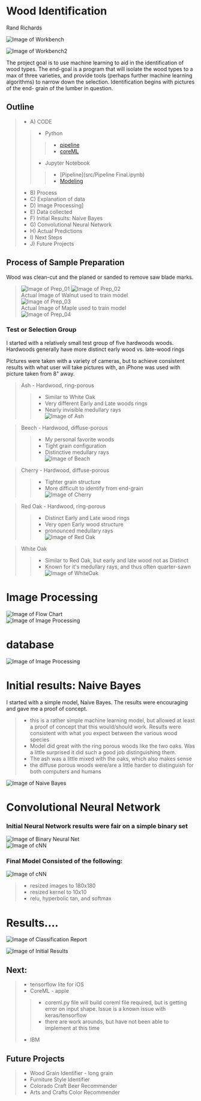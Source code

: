 # Wood Identification
Rand Richards

![Image of Workbench ](i_rm/Workbench_b.jpg)

![Image of Workbench2 ](i_rm/Workbench_s.jpg)




The project goal is to use machine learning to aid in the identification of wood types.  The end-goal is a program that will isolate the wood types to a max of three varieties, and provide tools (perhaps further machine learning algorithms) to narrow down the selection.  Identification begins with pictures of the end- grain of the lumber in question.
## Outline
>- A) CODE  
>>- Python
>>>- [pipeline](src/pipeline.py)    
>>>- [coreML](src/coreML.py)  
>>- Jupyter Notebook
>>>- [Pipeline](src/Pipeline Final.ipynb)
>>>- [Modeling](src/Modeling.ipynb)  
>- B) Process   
>- C) Explanation of data 
>- D) Image Processing]
>- E) Data collected
>- F) Initial Results: Naive Bayes
>- G) Convolutional Neural Network
>- H) Actual Predictions
>- I) Next Steps
>- J) Future Projects




## Process of Sample Preparation

Wood was clean-cut and the planed or sanded to remove saw blade marks.

> ![Image of Prep_01](i_rm/rm1_walnut.jpg)
> ![Image of Prep_02](i_rm/rm2_walnut.jpg)  
Actual Image of Walnut used to train model  
> ![Image of Prep_03](i_rm/rm3_walnut.jpg)  
Actual Image of Maple used to train model  
> ![Image of Prep_04](i_rm/rm4_maple.jpg)  



### Test or Selection Group

I started with a relatively small test group of five hardwoods woods.  Hardwoods generally have more distinct early wood vs. late-wood rings

Pictures were taken with a variety of cameras, but to achieve consistent results with what user will take pictures with, an iPhone was used with picture taken from 8" away.

> Ash - Hardwood, ring-porous
>> - Similar to White Oak  
>> - Very different Early and Late woods rings
>> - Nearly invisible medullary rays  
>>  ![Image of Ash](i_rm/ash_v01.jpg)  

> Beech - Hardwood, diffuse-porous
>> - My personal favorite woods
>> - Tight grain configuration
>> - Distinctive medullary rays  
>>  ![Image of Beach](i_rm/beech_v01.jpg)  

> Cherry - Hardwood, diffuse-porous  
>> - Tighter grain structure
>> - More difficult to identify from end-grain   
>>  ![Image of Cherry](i_rm/cherry_v01.jpg)

> Red Oak - Hardwood, ring-porous
>> - Distinct Early and Late wood rings
>> - Very open Early wood structure
>> - pronounced medullary rays  
>>  ![Image of Red Oak](i_rm/red_oak_v04.jpg)  

> White Oak
>> - Similar to Red Oak, but early and late wood not as Distinct
>> - Known for it's medullary rays, and thus often quarter-sawn  
>>  ![Image of WhiteOak](i_rm/white_oak_v02.jpg)  



# Image Processing  

![Image of Flow Chart](i_rm/Flow.jpg)  
![Image of Image Processing](i_rm/Image_Processing.jpg)    

# database
![Image of Image Processing](i_rm/Data.png)  

# Initial results:   Naive Bayes

I started with a simple model, Naive Bayes. The results were encouraging and gave me a proof of concept.

>- this is a rather simple machine learning model, but allowed at least a proof of concept that this would/should work.  Results were consistent with what you expect between the various wood species  
>- Model did great with the ring porous woods like the two oaks.  Was a little surprised it did such a good job distinguishing them.
>- The ash was a little mixed with the oaks, which also makes sense
>- the diffuse porous woods were/are a little harder to distinguish for both  computers and humans

![Image of Naive Bayes](i_rm/NBC.png)  

# Convolutional Neural Network

### Initial Neural Network results were fair on a simple binary set
![Image of Binary Neural Net](i_rm/Binary_cNN.jpg)  
![Image of cNN](i_rm/cNN.jpg)  

### Final Model Consisted of the following:
![Image of cNN](i_rm/cNN_Layers.png)
>- resized images to 180x180  
>- resized kernel to 10x10
>- relu, hyperbolic tan, and softmax  

# Results....
![Image of Classification Report](i_rm/Classification_Report.png)

![Image of Initial Results](i_rm/Predicts_Pine.png)  



## Next:


>- tensorflow lite for iOS
>- CoreML - apple
>>- coreml.py file will build coreml file required, but is getting error on input shape.   Issue is a known issue with keras/tensorflow
>>- there are work arounds, but have not been able to implement at this time
>- IBM   

## Future Projects
>- Wood Grain Identifier - long grain  
>- Furniture Style Identifier  
>- Colorado Craft Beer Recommender  
>- Arts and Crafts Color Recommender  
